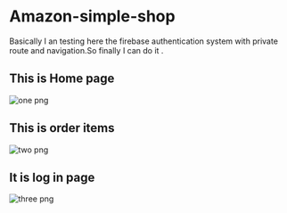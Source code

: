 <h1>Amazon-simple-shop</h1>

<p>Basically I  an testing here the  firebase authentication system with private route and navigation.So finally I can do it .</p>
<h2>This is Home page</h2>

![one png](https://github.com/mdhelaluddinbd/amazon-simple-shop/assets/137166667/0503e9e7-2a4c-4b92-9e09-411f9ab43ec5)

<h2>This is order items</h2>



![two png](https://github.com/mdhelaluddinbd/amazon-simple-shop/assets/137166667/c0cbffc3-2e85-4400-b8a0-8e85c52e27d6)

<h2>It is log in page</h2>

![three png](https://github.com/mdhelaluddinbd/amazon-simple-shop/assets/137166667/588c535a-df58-42c3-8769-4cda32a67eec)
